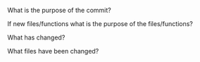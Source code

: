 What is the purpose of the commit?


If new files/functions what is the purpose of the files/functions?


What has changed?



What files have been changed?